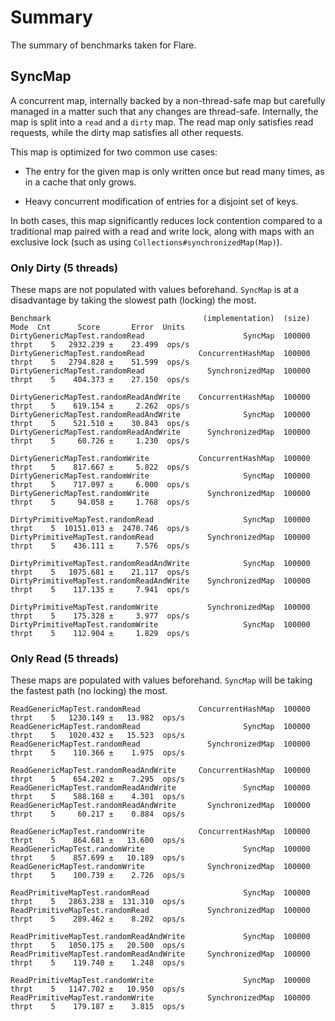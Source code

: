 # Summary

The summary of benchmarks taken for Flare.

## SyncMap

A concurrent map, internally backed by a non-thread-safe map but carefully
managed in a matter such that any changes are thread-safe. Internally, the
map is split into a `read` and a `dirty` map. The read map only satisfies read 
requests, while the dirty map satisfies all other requests.

This map is optimized for two common use cases:

- The entry for the given map is only written once but read many times, as 
  in a cache that only grows.
  
- Heavy concurrent modification of entries for a disjoint set of keys.

In both cases, this map significantly reduces lock contention compared
to a traditional map paired with a read and write lock, along with maps
with an exclusive lock (such as using `Collections#synchronizedMap(Map)`).

### Only Dirty (5 threads)

These maps are not populated with values beforehand. `SyncMap` is at a
disadvantage by taking the slowest path (locking) the most.

```
Benchmark                                  (implementation)  (size)   Mode  Cnt      Score       Error  Units
DirtyGenericMapTest.randomRead                      SyncMap  100000  thrpt    5   2932.239 ±    23.499  ops/s
DirtyGenericMapTest.randomRead            ConcurrentHashMap  100000  thrpt    5   2794.828 ±    51.599  ops/s
DirtyGenericMapTest.randomRead              SynchronizedMap  100000  thrpt    5    404.373 ±    27.150  ops/s

DirtyGenericMapTest.randomReadAndWrite    ConcurrentHashMap  100000  thrpt    5    619.154 ±     2.262  ops/s
DirtyGenericMapTest.randomReadAndWrite              SyncMap  100000  thrpt    5    521.510 ±    30.843  ops/s
DirtyGenericMapTest.randomReadAndWrite      SynchronizedMap  100000  thrpt    5     60.726 ±     1.230  ops/s

DirtyGenericMapTest.randomWrite           ConcurrentHashMap  100000  thrpt    5    817.667 ±     5.822  ops/s
DirtyGenericMapTest.randomWrite                     SyncMap  100000  thrpt    5    717.097 ±     6.000  ops/s
DirtyGenericMapTest.randomWrite             SynchronizedMap  100000  thrpt    5     94.058 ±     1.768  ops/s

DirtyPrimitiveMapTest.randomRead                    SyncMap  100000  thrpt    5  10151.013 ±  2470.746  ops/s
DirtyPrimitiveMapTest.randomRead            SynchronizedMap  100000  thrpt    5    436.111 ±     7.576  ops/s

DirtyPrimitiveMapTest.randomReadAndWrite            SyncMap  100000  thrpt    5   1075.681 ±    21.117  ops/s
DirtyPrimitiveMapTest.randomReadAndWrite    SynchronizedMap  100000  thrpt    5    117.135 ±     7.941  ops/s

DirtyPrimitiveMapTest.randomWrite           SynchronizedMap  100000  thrpt    5    175.328 ±     3.977  ops/s
DirtyPrimitiveMapTest.randomWrite                   SyncMap  100000  thrpt    5    112.904 ±     1.829  ops/s
```

### Only Read (5 threads)

These maps are populated with values beforehand. `SyncMap` will be taking
the fastest path (no locking) the most.

```
ReadGenericMapTest.randomRead             ConcurrentHashMap  100000  thrpt    5   1230.149 ±   13.982  ops/s
ReadGenericMapTest.randomRead                       SyncMap  100000  thrpt    5   1020.432 ±   15.523  ops/s
ReadGenericMapTest.randomRead               SynchronizedMap  100000  thrpt    5    110.366 ±    1.975  ops/s

ReadGenericMapTest.randomReadAndWrite     ConcurrentHashMap  100000  thrpt    5    654.202 ±    7.295  ops/s
ReadGenericMapTest.randomReadAndWrite               SyncMap  100000  thrpt    5    588.168 ±    4.301  ops/s
ReadGenericMapTest.randomReadAndWrite       SynchronizedMap  100000  thrpt    5     60.217 ±    0.884  ops/s

ReadGenericMapTest.randomWrite            ConcurrentHashMap  100000  thrpt    5    864.681 ±   13.600  ops/s
ReadGenericMapTest.randomWrite                      SyncMap  100000  thrpt    5    857.699 ±   10.189  ops/s
ReadGenericMapTest.randomWrite              SynchronizedMap  100000  thrpt    5    100.739 ±    2.726  ops/s

ReadPrimitiveMapTest.randomRead                     SyncMap  100000  thrpt    5   2863.238 ±  131.310  ops/s
ReadPrimitiveMapTest.randomRead             SynchronizedMap  100000  thrpt    5    289.462 ±    8.202  ops/s

ReadPrimitiveMapTest.randomReadAndWrite             SyncMap  100000  thrpt    5   1050.175 ±   20.500  ops/s
ReadPrimitiveMapTest.randomReadAndWrite     SynchronizedMap  100000  thrpt    5    119.740 ±    1.248  ops/s

ReadPrimitiveMapTest.randomWrite                    SyncMap  100000  thrpt    5   1147.702 ±   10.950  ops/s
ReadPrimitiveMapTest.randomWrite            SynchronizedMap  100000  thrpt    5    179.187 ±    3.815  ops/s
```
